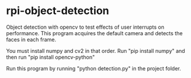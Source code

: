 # rpi-object-detection
Object detection with opencv to test effects of user interrupts on performance. This program acquires the default camera and detects the faces in each frame.

You must install numpy and cv2 in that order. Run "pip install numpy" and then run "pip install opencv-python"

Run this program by running "python detection.py" in the project folder.


